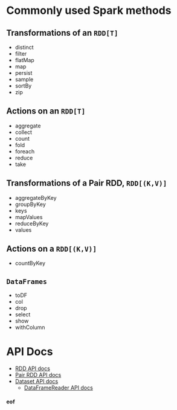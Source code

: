 # Commonly used Spark methods

## Transformations of an `RDD[T]`

* distinct
* filter
* flatMap
* map
* persist
* sample
* sortBy
* zip

## Actions on an `RDD[T]`

* aggregate
* collect
* count
* fold
* foreach
* reduce
* take

## Transformations of a Pair RDD, `RDD[(K,V)]`

* aggregateByKey
* groupByKey
* keys
* mapValues
* reduceByKey
* values

## Actions on a `RDD[(K,V)]`

* countByKey

## `DataFrames`

* toDF
* col
* drop
* select
* show
* withColumn

# API Docs

* [RDD API docs](http://spark.apache.org/docs/latest/api/scala/#org.apache.spark.rdd.RDD)
* [Pair RDD API docs](http://spark.apache.org/docs/latest/api/scala/#org.apache.spark.rdd.PairRDDFunctions)
* [Dataset API docs](http://spark.apache.org/docs/latest/api/scala/#org.apache.spark.sql.Dataset)
  * [DataFrameReader API docs](http://spark.apache.org/docs/latest/api/scala/#org.apache.spark.sql.DataFrameReader)

#### eof



